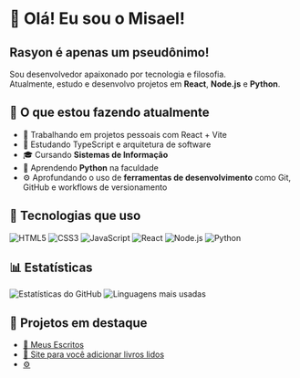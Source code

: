 # 👋 Olá! Eu sou o Misael!
## Rasyon é apenas um pseudônimo!

Sou desenvolvedor apaixonado por tecnologia e filosofia.  
Atualmente, estudo e desenvolvo projetos em **React**, **Node.js** e **Python**.

## 🚀 O que estou fazendo atualmente
- 🔭 Trabalhando em projetos pessoais com React + Vite  
- 🌱 Estudando TypeScript e arquitetura de software  
- 🎓 Cursando **Sistemas de Informação**  
- 🐍 Aprendendo **Python** na faculdade  
- ⚙️ Aprofundando o uso de **ferramentas de desenvolvimento** como Git, GitHub e workflows de versionamento

## 🧰 Tecnologias que uso
![HTML5](https://img.shields.io/badge/HTML5-E34F26?style=flat&logo=html5&logoColor=white)
![CSS3](https://img.shields.io/badge/CSS3-1572B6?style=flat&logo=css3&logoColor=white)
![JavaScript](https://img.shields.io/badge/JavaScript-F7DF1E?style=flat&logo=javascript&logoColor=black)
![React](https://img.shields.io/badge/React-20232A?style=flat&logo=react&logoColor=61DAFB)
![Node.js](https://img.shields.io/badge/Node.js-43853D?style=flat&logo=node-dot-js&logoColor=white)
![Python](https://img.shields.io/badge/Python-3776AB?style=flat&logo=python&logoColor=white)

## 📊 Estatísticas
![Estatísticas do GitHub](https://github-readme-stats.vercel.app/api?username=rasyonheneyah&show_icons=true&theme=tokyonight)
![Linguagens mais usadas](https://github-readme-stats.vercel.app/api/top-langs/?username=rasyonheneyah&layout=compact&theme=tokyonight)

## 🌟 Projetos em destaque
- [🧩 Meus Escritos](https://github.com/rasyonheneyah/)
- [📖 Site para você adicionar livros lidos](https://github.com/rasyonheneyah/lilivros)
- [⚙️ ](https://github.com/rasyonheneyah)



<!--
 <div>
   <a href="https://github.com/Rasyonheneyah">
   <img height="180em" src="https://github-readme-stats.vercel.app/api?username=Rasyonheneyah&show_icons=true&theme=tokyonight&include_all_commits=true&count_private=true"/>
   <img height="180em" src="https://github-readme-stats.vercel.app/api/top-langs/?username=Rasyonheneyah&layout=compact&langs_count=6&theme=tokyonight"/>
</div>
    
<div style="display: inline_block"><br>
  <img align="center" alt="Js" height="30" width="40" src="https://raw.githubusercontent.com/devicons/devicon/master/icons/javascript/javascript-plain.svg">
  <img align="center" alt="HTML" height="30" width="40" src="https://raw.githubusercontent.com/devicons/devicon/master/icons/html5/html5-original.svg">
  <img align="center" alt="CSS" height="30" width="40" src="https://raw.githubusercontent.com/devicons/devicon/master/icons/css3/css3-original.svg">
  <img align="center" alt="Python" height="30" width="40" src="https://raw.githubusercontent.com/devicons/devicon/master/icons/python/python-original.svg">
  <img align="center" alt="React" height="30" width="40" src="https://raw.githubusercontent.com/devicons/devicon/master/icons/react/react-original.svg">

</div>
 
<br>
-->
